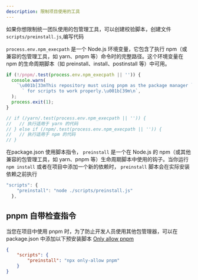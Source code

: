 ```yaml
---
description: 限制项目使用的工具
---
```


如果你想限制统一团队使用的包管理工具，可以创建校验脚本，创建文件 `scripts/preinstall.js`,编写代码


`process.env.npm_execpath` 是一个 Node.js 环境变量，它包含了执行 npm（或兼容的包管理工具，如 yarn、pnpm 等）命令时的完整路径。这个环境变量在 npm 的生命周期脚本（如 preinstall、install、postinstall 等）中可用。
~~~js
if (!/pnpm/.test(process.env.npm_execpath || '')) {
  console.warn(
    `\u001b[33mThis repository must using pnpm as the package manager ` +
      ` for scripts to work properly.\u001b[39m\n`,
  );
  process.exit(1);
}

// if (/yarn/.test(process.env.npm_execpath || '')) {
//   // 执行适用于 yarn 的代码
// } else if (/npm/.test(process.env.npm_execpath || '')) {
//   // 执行适用于 npm 的代码
// }
~~~
在package.json 使用脚本指令， `preinstall` 是一个在 Node.js 的 npm（或其他兼容的包管理工具，如 yarn、pnpm 等）生命周期脚本中使用的钩子。当你运行 `npm install` 或者在项目中添加一个新的依赖时， `preinstall` 脚本会在实际安装依赖之前执行

~~~js
"scripts": {
    "preinstall": "node ./scripts/preinstall.js"
  },
~~~

## pnpm 自带检查指令

当您在项目中使用 pnpm 时，为了防止开发人员使用其他包管理器，可以在 package.json 中添加以下预安装脚本 [Only allow pnpm](https://pnpm.io/only-allow-pnpm)

~~~json
{
    "scripts": {
        "preinstall": "npx only-allow pnpm"
    }
}
~~~


